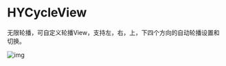 # HYCycleView

无限轮播，可自定义轮播View，支持左，右，上，下四个方向的自动轮播设置和切换。


![img](https://github.com/hydreamit/HYCycleView/blob/master/cycleView.gif)
